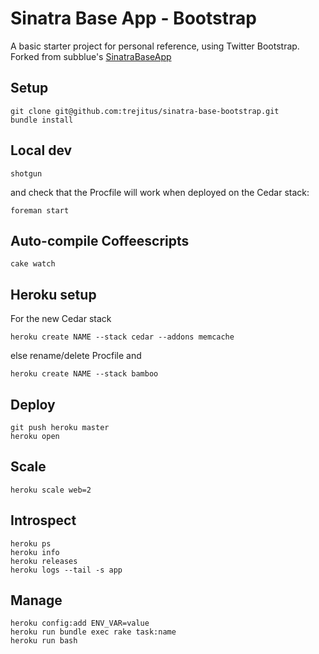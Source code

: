 # Sinatra Base App - Bootstrap

A basic starter project for personal reference, using Twitter Bootstrap. Forked from subblue's [SinatraBaseApp](https://github.com/subblue/SinatraBaseApp)


## Setup

    git clone git@github.com:trejitus/sinatra-base-bootstrap.git
    bundle install


## Local dev

    shotgun

and check that the Procfile will work when deployed on the Cedar stack:

    foreman start


## Auto-compile Coffeescripts

    cake watch



## Heroku setup

For the new Cedar stack

    heroku create NAME --stack cedar --addons memcache

else rename/delete Procfile and

    heroku create NAME --stack bamboo



## Deploy

    git push heroku master
    heroku open


## Scale

    heroku scale web=2


## Introspect

    heroku ps
    heroku info
    heroku releases
    heroku logs --tail -s app


## Manage

    heroku config:add ENV_VAR=value
    heroku run bundle exec rake task:name
    heroku run bash

